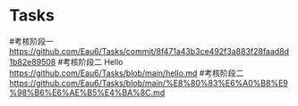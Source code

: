 # Tasks
#考核阶段一 https://github.com/Eau6/Tasks/commit/8f471a43b3ce492f3a883f28faad8d1b82e89508
#考核阶段二 Hello https://github.com/Eau6/Tasks/blob/main/hello.md
#考核阶段二 https://github.com/Eau6/Tasks/blob/main/%E8%80%83%E6%A0%B8%E9%98%B6%E6%AE%B5%E4%BA%8C.md
